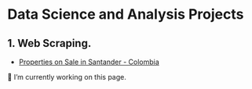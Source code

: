# Data Science and Analysis Projects

## 1. Web Scraping. 
- [Properties on Sale in Santander - Colombia](https://github.com/camm93/data_science/tree/main/web_scraper_analysis)












🔭 I’m currently working on this page. 
